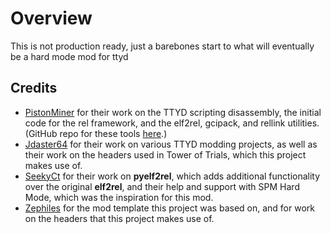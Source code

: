 # Overview
This is not production ready, just a barebones start to what will eventually be a hard mode mod for ttyd

## Credits
* [PistonMiner](https://github.com/PistonMiner) for their work on the TTYD scripting disassembly, the initial code for the rel framework, and the elf2rel, gcipack, and rellink utilities. (GitHub repo for these tools [here](https://github.com/PistonMiner/ttyd-tools).)  
* [Jdaster64](https://github.com/jdaster64) for their work on various TTYD modding projects, as well as their work on the headers used in Tower of Trials, which this project makes use of.  
* [SeekyCt](https://github.com/SeekyCt) for their work on **pyelf2rel**, which adds additional functionality over the original **elf2rel**, and their help and support with SPM Hard Mode, which was the inspiration for this mod.
* [Zephiles](https://github.com/Zephiles) for the mod template this project was based on, and for work on the headers that this project makes use of.